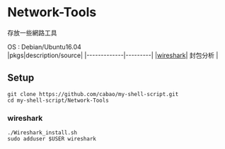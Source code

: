 # Network-Tools
存放一些網路工具  

OS : Debian/Ubuntu16.04  
|pkgs|description/source|
|-------------|---------|
|[wireshark](#wireshark)| 封包分析 |

## Setup  
```
git clone https://github.com/cabao/my-shell-script.git
cd my-shell-script/Network-Tools
```
### wireshark
```
./Wireshark_install.sh
sudo adduser $USER wireshark
```
